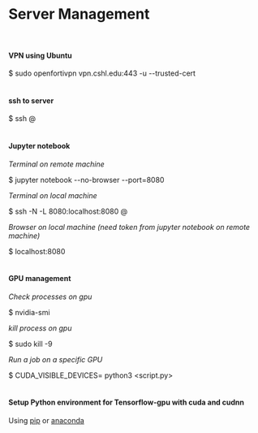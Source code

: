 # Server Management
<br>

#### VPN using Ubuntu 
$ sudo openfortivpn vpn.cshl.edu:443 -u <username> --trusted-cert <token>
<br>
<br>

#### ssh to server
$ ssh <username>@<server-ip>
<br>
<br>


#### Jupyter notebook

_Terminal on remote machine_

$ jupyter notebook --no-browser --port=8080

_Terminal on local machine_

$ ssh -N -L 8080:localhost:8080 <username>@<server-ip>

_Browser on local machine (need token from jupyter notebook on remote machine)_

$ localhost:8080 
<br>
<br>

#### GPU management

_Check processes on gpu_

$ nvidia-smi

_kill process on gpu_

$ sudo kill -9 <PID>

_Run a job on a specific GPU_

$ CUDA_VISIBLE_DEVICES=<gpu> python3 <script.py>
<br>
<br>

#### Setup Python environment for Tensorflow-gpu with cuda and cudnn

Using [pip](https://towardsdatascience.com/installing-nvidia-drivers-cuda-10-cudnn-for-tensorflow-2-1-on-ubuntu-18-04-lts-f1db8bff9ea)
or [anaconda](https://towardsdatascience.com/tensorflow-gpu-installation-made-easy-ubuntu-version-4260a52dd7b0)

<br>
<br>
<br>
<br>
